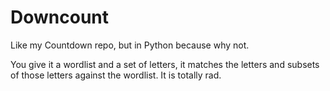 # Downcount
Like my Countdown repo, but in Python because why not.

You give it a wordlist and a set of letters, it matches the letters and subsets of those letters against the wordlist.
It is totally rad.
